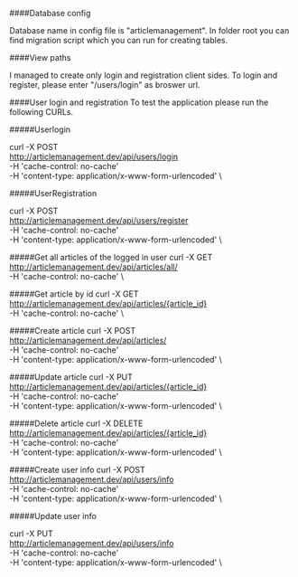 ####Database config

Database name in config file is "articlemanagement".
In folder root you can find migration script which
you can run for creating tables.

####View paths

I managed to create only login and registration client sides.
To login and register, please enter "/users/login" as broswer
url.

####User login and registration
To test the application please run the following CURLs.

#####Userlogin

curl -X POST \
  http://articlemanagement.dev/api/users/login \
  -H 'cache-control: no-cache' \
  -H 'content-type: application/x-www-form-urlencoded' \
  
#####UserRegistration
  
  curl -X POST \
    http://articlemanagement.dev/api/users/register \
    -H 'cache-control: no-cache' \
    -H 'content-type: application/x-www-form-urlencoded' \

#####Get all articles of the logged in user
curl -X GET \
  http://articlemanagement.dev/api/articles/all/ \
  -H 'cache-control: no-cache' \

#####Get article by id
curl -X GET \
  http://articlemanagement.dev/api/articles/{article_id} \
  -H 'cache-control: no-cache' \

#####Create article
curl -X POST \
  http://articlemanagement.dev/api/articles/ \
  -H 'cache-control: no-cache' \
  -H 'content-type: application/x-www-form-urlencoded' \

#####Update article
curl -X PUT \
  http://articlemanagement.dev/api/articles/{article_id} \
  -H 'cache-control: no-cache' \
  -H 'content-type: application/x-www-form-urlencoded' \

#####Delete article
 curl -X DELETE \
   http://articlemanagement.dev/api/articles/{article_id} \
   -H 'cache-control: no-cache' \
   -H 'content-type: application/x-www-form-urlencoded' \

#####Create user info
curl -X POST \
  http://articlemanagement.dev/api/users/info \
  -H 'cache-control: no-cache' \
  -H 'content-type: application/x-www-form-urlencoded' \

#####Update user info

curl -X PUT \
  http://articlemanagement.dev/api/users/info \
  -H 'cache-control: no-cache' \
  -H 'content-type: application/x-www-form-urlencoded' \
 


